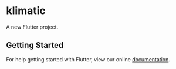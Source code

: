 # klimatic

A new Flutter project.

## Getting Started

For help getting started with Flutter, view our online
[documentation](https://flutter.io/).
